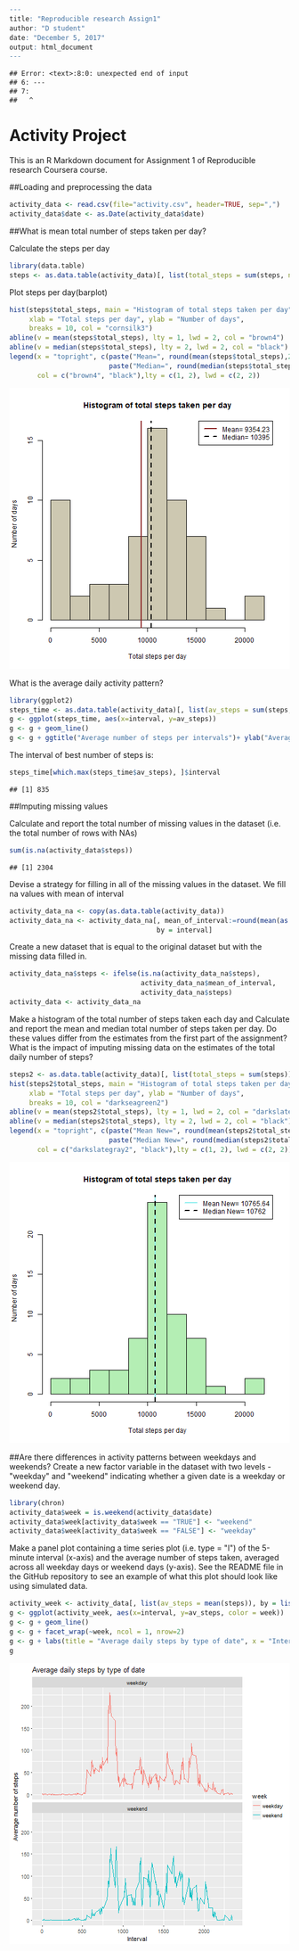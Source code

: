 

```r
---
title: "Reproducible research Assign1"
author: "D student"
date: "December 5, 2017"
output: html_document
---
```

```
## Error: <text>:8:0: unexpected end of input
## 6: ---
## 7: 
##   ^
```


# Activity Project

This is an R Markdown document for Assignment 1 of Reproducible research Coursera course. 

##Loading and preprocessing the data


```r
activity_data <- read.csv(file="activity.csv", header=TRUE, sep=",")
activity_data$date <- as.Date(activity_data$date)
```

##What is mean total number of steps taken per day?

Calculate the steps per day

```r
library(data.table)
steps <- as.data.table(activity_data)[, list(total_steps = sum(steps, na.rm = T)), by = date ]
```

Plot steps per day(barplot)

```r
hist(steps$total_steps, main = "Histogram of total steps taken per day",
     xlab = "Total steps per day", ylab = "Number of days", 
     breaks = 10, col = "cornsilk3")
abline(v = mean(steps$total_steps), lty = 1, lwd = 2, col = "brown4")
abline(v = median(steps$total_steps), lty = 2, lwd = 2, col = "black")
legend(x = "topright", c(paste("Mean=", round(mean(steps$total_steps),2)) , 
                         paste("Median=", round(median(steps$total_steps),2))),
       col = c("brown4", "black"),lty = c(1, 2), lwd = c(2, 2))
```

![plot of chunk steps_plot](figure/steps_plot-1.png)

What is the average daily activity pattern?


```r
library(ggplot2)
steps_time <- as.data.table(activity_data)[, list(av_steps = sum(steps, na.rm = T)), by = interval ]
g <- ggplot(steps_time, aes(x=interval, y=av_steps))
g <- g + geom_line()
g <- g + ggtitle("Average number of steps per intervals")+ ylab("Average num of steps") + xlab("Interval")
```

The interval of best number of steps is:

```r
steps_time[which.max(steps_time$av_steps), ]$interval
```

```
## [1] 835
```

##Imputing missing values

Calculate and report the total number of missing values in the dataset (i.e. the total number of rows with NAs)

```r
sum(is.na(activity_data$steps))
```

```
## [1] 2304
```

Devise a strategy for filling in all of the missing values in the dataset. 
We fill na values with mean of interval


```r
activity_data_na <- copy(as.data.table(activity_data))
activity_data_na <- activity_data_na[, mean_of_interval:=round(mean(as.numeric(steps), na.rm = T)),
                                     by = interval]
```

Create a new dataset that is equal to the original dataset but with the missing data filled in.

```r
activity_data_na$steps <- ifelse(is.na(activity_data_na$steps),
                                 activity_data_na$mean_of_interval,
                                 activity_data_na$steps)
activity_data <- activity_data_na
```

Make a histogram of the total number of steps taken each day and Calculate and report the mean and median total number of steps taken per day. Do these values differ from the estimates from the first part of the assignment? What is the impact of imputing missing data on the estimates of the total daily number of steps?

```r
steps2 <- as.data.table(activity_data)[, list(total_steps = sum(steps)), by = date ]
hist(steps2$total_steps, main = "Histogram of total steps taken per day",
     xlab = "Total steps per day", ylab = "Number of days", 
     breaks = 10, col = "darkseagreen2")
abline(v = mean(steps2$total_steps), lty = 1, lwd = 2, col = "darkslategray2")
abline(v = median(steps2$total_steps), lty = 2, lwd = 2, col = "black")
legend(x = "topright", c(paste("Mean New=", round(mean(steps2$total_steps),2)) , 
                         paste("Median New=", round(median(steps2$total_steps),2))), 
       col = c("darkslategray2", "black"),lty = c(1, 2), lwd = c(2, 2))
```

![plot of chunk unnamed-chunk-5](figure/unnamed-chunk-5-1.png)

##Are there differences in activity patterns between weekdays and weekends?
Create a new factor variable in the dataset with two levels - "weekday" and "weekend" indicating whether a given date is a weekday or weekend day.


```r
library(chron)
activity_data$week = is.weekend(activity_data$date)
activity_data$week[activity_data$week == "TRUE"] <- "weekend"
activity_data$week[activity_data$week == "FALSE"] <- "weekday"
```

Make a panel plot containing a time series plot (i.e. type = "l") of the 5-minute interval (x-axis) and the average number of steps taken, averaged across all weekday days or weekend days (y-axis). See the README file in the GitHub repository to see an example of what this plot should look like using simulated data.


```r
activity_week <- activity_data[, list(av_steps = mean(steps)), by = list(interval, week)]
g <- ggplot(activity_week, aes(x=interval, y=av_steps, color = week))
g <- g + geom_line()
g <- g + facet_wrap(~week, ncol = 1, nrow=2) 
g <- g + labs(title = "Average daily steps by type of date", x = "Interval", y = "Average number of steps")
g
```

![plot of chunk unnamed-chunk-7](figure/unnamed-chunk-7-1.png)
```

